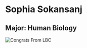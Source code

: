 # Sophia Sokansanj

## Major: Human Biology

<img class="markdownImage" src="./markdownAssetPath/Congrats-from-LBC.png" alt="Congrats From LBC"/>